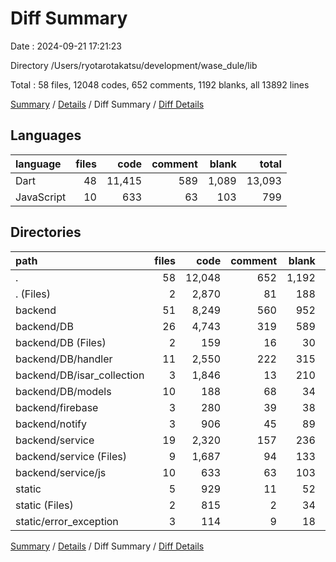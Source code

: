 # Diff Summary

Date : 2024-09-21 17:21:23

Directory /Users/ryotarotakatsu/development/wase_dule/lib

Total : 58 files,  12048 codes, 652 comments, 1192 blanks, all 13892 lines

[Summary](results.md) / [Details](details.md) / Diff Summary / [Diff Details](diff-details.md)

## Languages
| language | files | code | comment | blank | total |
| :--- | ---: | ---: | ---: | ---: | ---: |
| Dart | 48 | 11,415 | 589 | 1,089 | 13,093 |
| JavaScript | 10 | 633 | 63 | 103 | 799 |

## Directories
| path | files | code | comment | blank | total |
| :--- | ---: | ---: | ---: | ---: | ---: |
| . | 58 | 12,048 | 652 | 1,192 | 13,892 |
| . (Files) | 2 | 2,870 | 81 | 188 | 3,139 |
| backend | 51 | 8,249 | 560 | 952 | 9,761 |
| backend/DB | 26 | 4,743 | 319 | 589 | 5,651 |
| backend/DB (Files) | 2 | 159 | 16 | 30 | 205 |
| backend/DB/handler | 11 | 2,550 | 222 | 315 | 3,087 |
| backend/DB/isar_collection | 3 | 1,846 | 13 | 210 | 2,069 |
| backend/DB/models | 10 | 188 | 68 | 34 | 290 |
| backend/firebase | 3 | 280 | 39 | 38 | 357 |
| backend/notify | 3 | 906 | 45 | 89 | 1,040 |
| backend/service | 19 | 2,320 | 157 | 236 | 2,713 |
| backend/service (Files) | 9 | 1,687 | 94 | 133 | 1,914 |
| backend/service/js | 10 | 633 | 63 | 103 | 799 |
| static | 5 | 929 | 11 | 52 | 992 |
| static (Files) | 2 | 815 | 2 | 34 | 851 |
| static/error_exception | 3 | 114 | 9 | 18 | 141 |

[Summary](results.md) / [Details](details.md) / Diff Summary / [Diff Details](diff-details.md)